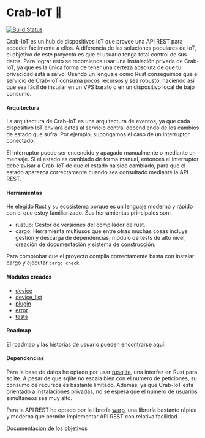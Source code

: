 # Crab-IoT 🦀

[![Build Status](https://travis-ci.org/arturocs/crab-iot.svg?branch=master)](https://travis-ci.org/arturocs/crab-iot)

Crab-IoT es un hub de dispositivos IoT que provee una API REST para acceder fácilmente a ellos. A diferencia de las soluciones populares de IoT, el  objetivo de este proyecto es que el usuario tenga total control de sus datos. Para lograr esto se recomienda usar una instalación privada de Crab-IoT, ya que es la única forma de tener una certeza absoluta de que tu privacidad está a salvo. Usando un lenguaje como Rust conseguimos que el servicio de Crab-IoT consuma pocos recursos y sea robusto, haciendo así que sea fácil de instalar en un VPS barato o en un dispositivo local de bajo consumo. 



#### Arquitectura

La arquitectura de Crab-IoT es una arquitectura de eventos, ya que cada dispositivo IoT enviará datos al servicio central dependiendo de los cambios de estado que sufra. Por ejemplo, supongamos el caso de un interruptor conectado:

El interruptor puede ser encendido y apagado manualmente o mediante un mensaje. Si el estado es cambiado de forma manual, entonces el interruptor debe avisar a Crab-IoT de que el estado ha sido cambiado, para que el estado aparezca correctamente cuando sea consultado mediante la API REST.



#### Herramientas

He elegido Rust y su ecosistema porque es un lenguaje moderno y rápido con el que estoy familiarizado. Sus herramientas principales son:

* rustup: Gestor de versiones del compilador de rust.
* cargo: Herramienta multiusos que entre otras muchas cosas incluye gestión y descarga de dependencias, módulo de tests de alto nivel, creación de documentación y sistema de construcción.



Para comprobar que el proyecto compila correctamente basta con instalar cargo y ejecutar `cargo check`



#### Módulos creados

* [device](https://github.com/arturocs/crab-iot/blob/master/src/device.rs)
* [device_list](https://github.com/arturocs/crab-iot/blob/master/src/device_list.rs)
* [plugin](https://github.com/arturocs/crab-iot/blob/master/src/plugin.rs)
* [error](https://github.com/arturocs/crab-iot/blob/master/src/error.rs)
* [tests](https://github.com/arturocs/crab-iot/blob/master/tests/lib.rs)



#### Roadmap

El roadmap y las historias de usuario pueden encontrarse [aquí](https://github.com/arturocs/crab-iot/blob/master/docs/roadmap.md).



#### Dependencias

Para la base de datos he optado por usar [rusqlite](https://github.com/rusqlite/rusqlite), una interfaz en Rust para sqlite. A pesar de que sqlite no escala bien con el numero de peticiones, su consumo de recursos es bastante limitado. Además, ya que Crab-IoT está orientado a instalaciones privadas, no se espera que  el número de usuarios simultáneos sea muy alto.

Para la API REST he optado por la librería [warp](https://github.com/seanmonstar/warp), una librería bastante rápida y moderna que permite implementar API REST con relativa facilidad.





[Documentacion de los objetivos](https://github.com/arturocs/proyecto-CC/blob/master/docs/configuracion.md)

